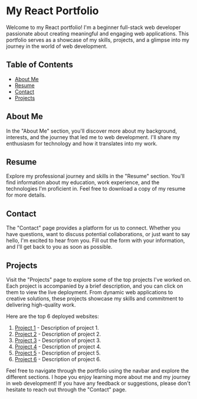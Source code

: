 # My React Portfolio

Welcome to my React portfolio! I'm a beginner full-stack web developer passionate about creating meaningful and engaging web applications. This portfolio serves as a showcase of my skills, projects, and a glimpse into my journey in the world of web development.

## Table of Contents

- [About Me](#about-me)
- [Resume](#resume)
- [Contact](#contact)
- [Projects](#projects)

## About Me

In the "About Me" section, you'll discover more about my background, interests, and the journey that led me to web development. I'll share my enthusiasm for technology and how it translates into my work.

## Resume

Explore my professional journey and skills in the "Resume" section. You'll find information about my education, work experience, and the technologies I'm proficient in. Feel free to download a copy of my resume for more details.

## Contact

The "Contact" page provides a platform for us to connect. Whether you have questions, want to discuss potential collaborations, or just want to say hello, I'm excited to hear from you. Fill out the form with your information, and I'll get back to you as soon as possible.

## Projects

Visit the "Projects" page to explore some of the top projects I've worked on. Each project is accompanied by a brief description, and you can click on them to view the live deployment. From dynamic web applications to creative solutions, these projects showcase my skills and commitment to delivering high-quality work.

Here are the top 6 deployed websites:

1. [Project 1](#) - Description of project 1.
2. [Project 2](#) - Description of project 2.
3. [Project 3](#) - Description of project 3.
4. [Project 4](#) - Description of project 4.
5. [Project 5](#) - Description of project 5.
6. [Project 6](#) - Description of project 6.

Feel free to navigate through the portfolio using the navbar and explore the different sections. I hope you enjoy learning more about me and my journey in web development! If you have any feedback or suggestions, please don't hesitate to reach out through the "Contact" page.

